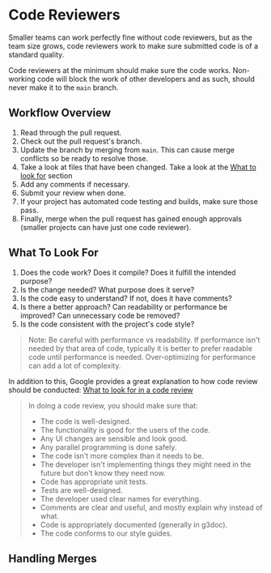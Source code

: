 # Code Reviewers

Smaller teams can work perfectly fine without code reviewers, but as
the team size grows, code reviewers work to make sure submitted code
is of a standard quality.

Code reviewers at the minimum should make sure the code works.
Non-working code will block the work of other developers and as such,
should never make it to the `main` branch.

## Workflow Overview

1. Read through the pull request.
2. Check out the pull request's branch.
3. Update the branch by merging from `main`. This can cause merge conflicts so be ready to resolve those.
4. Take a look at files that have been changed. Take a look at the [What to look for](#what-to-look-for) section
5. Add any comments if necessary.
6. Submit your review when done.
7. If your project has automated code testing and builds, make sure those pass.
8. Finally, merge when the pull request has gained enough approvals (smaller projects can have just one code reviewer).

## What To Look For

1. Does the code work? Does it compile? Does it fulfill the intended purpose?
2. Is the change needed? What purpose does it serve?
3. Is the code easy to understand? If not, does it have comments?
4. Is there a better approach? Can readability or performance be improved? Can unnecessary code be removed?
5. Is the code consistent with the project's code style?

> Note: Be careful with performance vs readability. If performance
> isn't needed by that area of code, typically it is better to prefer
> readable code until performance is needed. Over-optimizing for
> performance can add a lot of complexity.

In addition to this, Google provides a great explanation to how code review should be conducted:
[What to look for in a code review](https://google.github.io/eng-practices/review/reviewer/looking-for.html)

> In doing a code review, you should make sure that:
> - The code is well-designed.
> - The functionality is good for the users of the code.
> - Any UI changes are sensible and look good.
> - Any parallel programming is done safely.
> - The code isn't more complex than it needs to be.
> - The developer isn't implementing things they might need in the future but don't know they need now.
> - Code has appropriate unit tests.
> - Tests are well-designed.
> - The developer used clear names for everything.
> - Comments are clear and useful, and mostly explain why instead of what.
> - Code is appropriately documented (generally in g3doc).
> - The code conforms to our style guides.

## Handling Merges